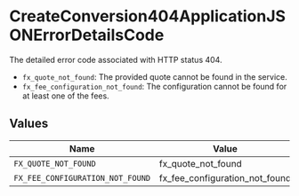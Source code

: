 # CreateConversion404ApplicationJSONErrorDetailsCode

The detailed error code associated with HTTP status 404.
* `fx_quote_not_found`: The provided quote cannot be found in the service.
* `fx_fee_configuration_not_found`: The configuration cannot be found for at least one of the fees.



## Values

| Name                             | Value                            |
| -------------------------------- | -------------------------------- |
| `FX_QUOTE_NOT_FOUND`             | fx_quote_not_found               |
| `FX_FEE_CONFIGURATION_NOT_FOUND` | fx_fee_configuration_not_found   |
